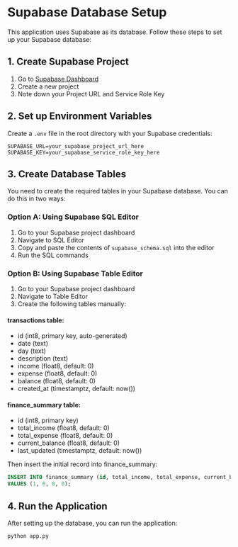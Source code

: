 # Supabase Database Setup

This application uses Supabase as its database. Follow these steps to set up your Supabase database:

## 1. Create Supabase Project

1. Go to [Supabase Dashboard](https://app.supabase.com/)
2. Create a new project
3. Note down your Project URL and Service Role Key

## 2. Set up Environment Variables

Create a `.env` file in the root directory with your Supabase credentials:

```
SUPABASE_URL=your_supabase_project_url_here
SUPABASE_KEY=your_supabase_service_role_key_here
```

## 3. Create Database Tables

You need to create the required tables in your Supabase database. You can do this in two ways:

### Option A: Using Supabase SQL Editor

1. Go to your Supabase project dashboard
2. Navigate to SQL Editor
3. Copy and paste the contents of `supabase_schema.sql` into the editor
4. Run the SQL commands

### Option B: Using Supabase Table Editor

1. Go to your Supabase project dashboard
2. Navigate to Table Editor
3. Create the following tables manually:

#### transactions table:
- id (int8, primary key, auto-generated)
- date (text)
- day (text)
- description (text)
- income (float8, default: 0)
- expense (float8, default: 0)
- balance (float8, default: 0)
- created_at (timestamptz, default: now())

#### finance_summary table:
- id (int8, primary key)
- total_income (float8, default: 0)
- total_expense (float8, default: 0)
- current_balance (float8, default: 0)
- last_updated (timestamptz, default: now())

Then insert the initial record into finance_summary:
```sql
INSERT INTO finance_summary (id, total_income, total_expense, current_balance)
VALUES (1, 0, 0, 0);
```

## 4. Run the Application

After setting up the database, you can run the application:

```bash
python app.py
```